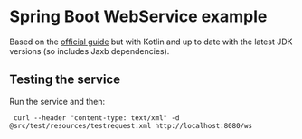 # Spring Boot WebService example

Based on the [official guide](https://spring.io/guides/gs/producing-web-service/) but with Kotlin and
up to date with the latest JDK versions (so includes Jaxb dependencies).

## Testing the service

Run the service and then:

     curl --header "content-type: text/xml" -d @src/test/resources/testrequest.xml http://localhost:8080/ws
